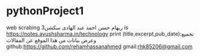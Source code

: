 # pythonProject1
web scrabing
ريهام حسن احمد عبد الهادى
سكشن3 is
https://notes.ayushsharma.in/technology
print
(title,excerpt,pub_date):تجميع وعرض بيانات من هذا الموقع عن المقالات
github:https://github.com/rehamhassanahmed
gmail:rhk85206@gmail.com
